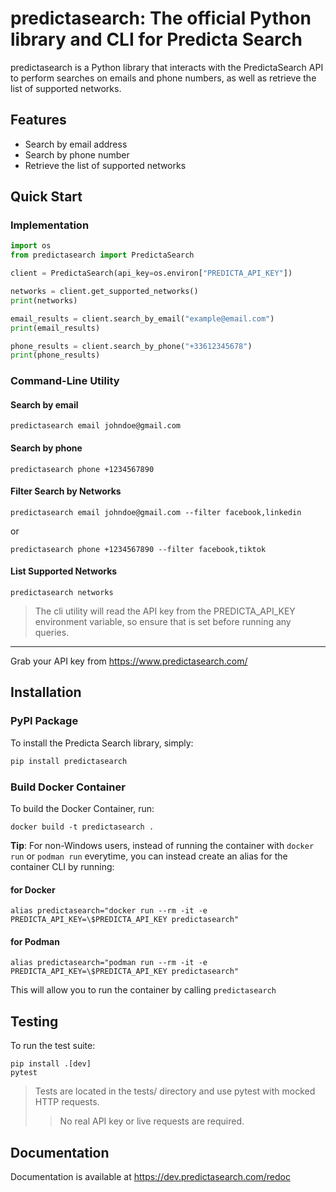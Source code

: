 # predictasearch: The official Python library and CLI for Predicta Search
predictasearch is a Python library that interacts with the PredictaSearch API to perform searches on emails and phone numbers, as well as retrieve the list of supported networks.

## Features
- Search by email address
- Search by phone number
- Retrieve the list of supported networks

## Quick Start

### Implementation
```python
import os
from predictasearch import PredictaSearch

client = PredictaSearch(api_key=os.environ["PREDICTA_API_KEY"])

networks = client.get_supported_networks()
print(networks)

email_results = client.search_by_email("example@email.com")
print(email_results)

phone_results = client.search_by_phone("+33612345678")
print(phone_results)
```

### Command-Line Utility

#### Search by email
```commandline
predictasearch email johndoe@gmail.com
```

#### Search by phone
```commandline
predictasearch phone +1234567890
```

#### Filter Search by Networks
```commandline
predictasearch email johndoe@gmail.com --filter facebook,linkedin
```

or 

```commandline
predictasearch phone +1234567890 --filter facebook,tiktok
```

#### List Supported Networks
```commandline
predictasearch networks
```

> The cli utility will read the API key from the PREDICTA_API_KEY environment variable, so ensure that is set before running any queries.
***
Grab your API key from https://www.predictasearch.com/

## Installation
### PyPI Package
To install the Predicta Search library, simply:
```bash
pip install predictasearch
```

### Build Docker Container
To build the Docker Container, run:
```commandline
docker build -t predictasearch .
```

**Tip**:
For non-Windows users, instead of running the container with `docker run` or `podman run` everytime, you can instead create an alias for the container CLI by running:
#### for Docker
```commandline 
alias predictasearch="docker run --rm -it -e PREDICTA_API_KEY=\$PREDICTA_API_KEY predictasearch"
```

#### for Podman
```commandline 
alias predictasearch="podman run --rm -it -e PREDICTA_API_KEY=\$PREDICTA_API_KEY predictasearch"
```

This will allow you to run the container by calling `predictasearch`
## Testing
To run the test suite:
```commandline
pip install .[dev]
pytest
```

> Tests are located in the tests/ directory and use pytest with mocked HTTP requests.
>> No real API key or live requests are required.

## Documentation
Documentation is available at https://dev.predictasearch.com/redoc